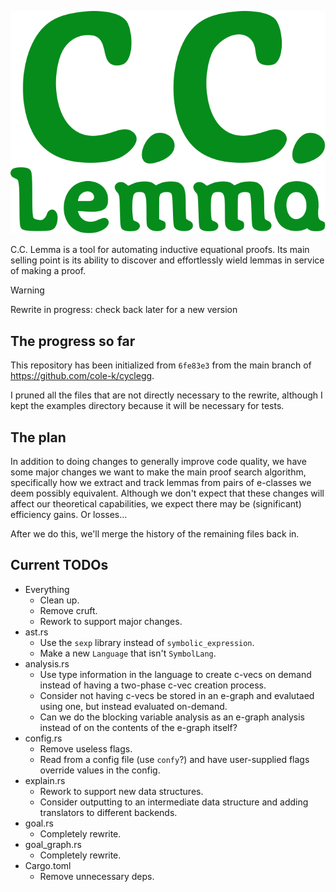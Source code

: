 ![C.C. Lemma's logo](img/logo.svg)

C.C. Lemma is a tool for automating inductive equational proofs. Its main
selling point is its ability to discover and effortlessly wield lemmas in
service of making a proof.

> [!WARNING]
> Rewrite in progress: check back later for a new version

## The progress so far

This repository has been initialized from `6fe83e3` from the main branch of
https://github.com/cole-k/cyclegg.

I pruned all the files that are not directly necessary to the rewrite, although
I kept the examples directory because it will be necessary for tests.

## The plan

In addition to doing changes to generally improve code quality, we have some
major changes we want to make the main proof search algorithm, specifically how
we extract and track lemmas from pairs of e-classes we deem possibly equivalent.
Although we don't expect that these changes will affect our theoretical capabilities,
we expect there may be (significant) efficiency gains. Or losses...

After we do this, we'll merge the history of the remaining files back in.

## Current TODOs

* Everything
  - Clean up.
  - Remove cruft.
  - Rework to support major changes.
* ast.rs
  - Use the `sexp` library instead of `symbolic_expression`.
  - Make a new `Language` that isn't `SymbolLang`.
* analysis.rs
  - Use type information in the language to create c-vecs on demand instead of
    having a two-phase c-vec creation process.
  - Consider not having c-vecs be stored in an e-graph and evalutaed using one,
    but instead evaluated on-demand.
  - Can we do the blocking variable analysis as an e-graph analysis instead of
    on the contents of the e-graph itself?
* config.rs
  - Remove useless flags.
  - Read from a config file (use `confy`?) and have user-supplied flags override
    values in the config.
* explain.rs
  - Rework to support new data structures.
  - Consider outputting to an intermediate data structure and adding translators
    to different backends.
* goal.rs
  - Completely rewrite.
* goal\_graph.rs
  - Completely rewrite.
* Cargo.toml
  - Remove unnecessary deps.
